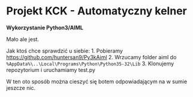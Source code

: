 # Projekt KCK - Automatyczny kelner

**Wykorzystanie Python3/AIML**

Mało ale jest.

Jak ktoś chce sprawdzić u siebie:
        1. Pobieramy https://github.com/huntersan9/Py3kAiml
        2. Wrzucamy folder aiml do ```%AppData%\..\Local\Programs\Python\Python35-32\Lib```
        3. Klonujemy repozytorium i uruchamiamy test.py

W ten oto sposób można cieszyć się botem odpowiadającym na w sumie jeszcze nic.